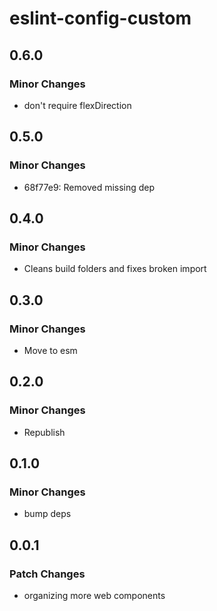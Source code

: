# eslint-config-custom

## 0.6.0

### Minor Changes

- don't require flexDirection

## 0.5.0

### Minor Changes

- 68f77e9: Removed missing dep

## 0.4.0

### Minor Changes

- Cleans build folders and fixes broken import

## 0.3.0

### Minor Changes

- Move to esm

## 0.2.0

### Minor Changes

- Republish

## 0.1.0

### Minor Changes

- bump deps

## 0.0.1

### Patch Changes

- organizing more web components
